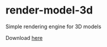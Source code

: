 # render-model-3d
Simple rendering engine for 3D models

Download [here](http://phptest123.byethost24.com/cdn/render-model-3d.jar)